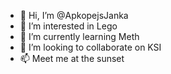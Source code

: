 - 👋 Hi, I’m @ApkopejsJanka
- 👀 I’m interested in Lego
- 🌱 I’m currently learning Meth
- 💞️ I’m looking to collaborate on KSI
- 📫 Meet me at the sunset

<!---
ApkopejsJanka/ApkopejsJanka is a ✨ special ✨ repository because its `README.md` (this file) appears on your GitHub profile.
You can click the Preview link to take a look at your changes.
--->
